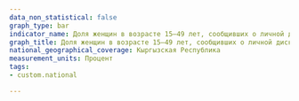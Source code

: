 ```yaml
---
data_non_statistical: false
graph_type: bar
indicator_name: Доля женщин в возрасте 15–49 лет, сообщивших о личной дискриминации или преследованиях в последние 12 месяцев на основании, дискриминация на котором запрещена международным правом в области прав человека
graph_title: Доля женщин в возрасте 15–49 лет, сообщивших о личной дискриминации или преследованиях в последние 12 месяцев на основании, дискриминация на котором запрещена международным правом в области прав человека
national_geographical_coverage: Кыргызская Республика
measurement_units: Процент
tags:
- custom.national

---
```

